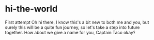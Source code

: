 # hi-the-world
First attempt
Oh hi there, I know this's a bit new to both me and you, but surely this will be a quite fun journey, so let's take a step into future together. How about we give a name for you, Captain Taco okay?
